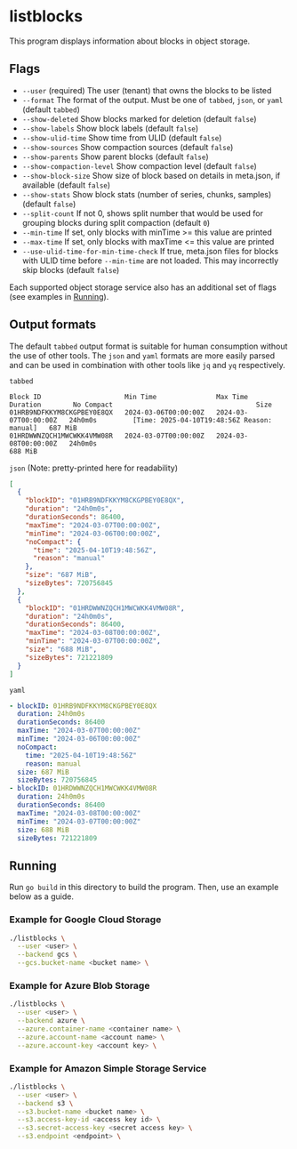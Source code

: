 # listblocks

This program displays information about blocks in object storage.

## Flags

- `--user` (required) The user (tenant) that owns the blocks to be listed
- `--format` The format of the output. Must be one of `tabbed`, `json`, or `yaml` (default `tabbed`)
- `--show-deleted` Show blocks marked for deletion (default `false`)
- `--show-labels` Show block labels (default `false`)
- `--show-ulid-time` Show time from ULID (default `false`)
- `--show-sources` Show compaction sources (default `false`)
- `--show-parents` Show parent blocks (default `false`)
- `--show-compaction-level` Show compaction level (default `false`)
- `--show-block-size` Show size of block based on details in meta.json, if available (default `false`)
- `--show-stats` Show block stats (number of series, chunks, samples) (default `false`)
- `--split-count` If not 0, shows split number that would be used for grouping blocks during split compaction (default `0`)
- `--min-time` If set, only blocks with minTime >= this value are printed
- `--max-time` If set, only blocks with maxTime <= this value are printed
- `--use-ulid-time-for-min-time-check` If true, meta.json files for blocks with ULID time before `--min-time` are not loaded. This may incorrectly skip blocks (default `false`)

Each supported object storage service also has an additional set of flags (see examples in [Running](##Running)).

## Output formats

The default `tabbed` output format is suitable for human consumption without the use of other tools. The `json` and `yaml` formats are more easily parsed and can be used in combination with other tools like `jq` and `yq` respectively.

`tabbed`

```
Block ID                     Min Time               Max Time               Duration        No Compact                                    Size
01HRB9NDFKKYM8CKGPBEY0E8QX   2024-03-06T00:00:00Z   2024-03-07T00:00:00Z   24h0m0s         [Time: 2025-04-10T19:48:56Z Reason: manual]   687 MiB
01HRDWWNZQCH1MWCWKK4VMW08R   2024-03-07T00:00:00Z   2024-03-08T00:00:00Z   24h0m0s                                                       688 MiB
```

`json` (Note: pretty-printed here for readability)

```json
[
  {
    "blockID": "01HRB9NDFKKYM8CKGPBEY0E8QX",
    "duration": "24h0m0s",
    "durationSeconds": 86400,
    "maxTime": "2024-03-07T00:00:00Z",
    "minTime": "2024-03-06T00:00:00Z",
    "noCompact": {
      "time": "2025-04-10T19:48:56Z",
      "reason": "manual"
    },
    "size": "687 MiB",
    "sizeBytes": 720756845
  },
  {
    "blockID": "01HRDWWNZQCH1MWCWKK4VMW08R",
    "duration": "24h0m0s",
    "durationSeconds": 86400,
    "maxTime": "2024-03-08T00:00:00Z",
    "minTime": "2024-03-07T00:00:00Z",
    "size": "688 MiB",
    "sizeBytes": 721221809
  }
]
```

`yaml`

```yaml
- blockID: 01HRB9NDFKKYM8CKGPBEY0E8QX
  duration: 24h0m0s
  durationSeconds: 86400
  maxTime: "2024-03-07T00:00:00Z"
  minTime: "2024-03-06T00:00:00Z"
  noCompact:
    time: "2025-04-10T19:48:56Z"
    reason: manual
  size: 687 MiB
  sizeBytes: 720756845
- blockID: 01HRDWWNZQCH1MWCWKK4VMW08R
  duration: 24h0m0s
  durationSeconds: 86400
  maxTime: "2024-03-08T00:00:00Z"
  minTime: "2024-03-07T00:00:00Z"
  size: 688 MiB
  sizeBytes: 721221809
```

## Running

Run `go build` in this directory to build the program. Then, use an example below as a guide.

### Example for Google Cloud Storage

```bash
./listblocks \
  --user <user> \
  --backend gcs \
  --gcs.bucket-name <bucket name> \
```

### Example for Azure Blob Storage

```bash
./listblocks \
  --user <user> \
  --backend azure \
  --azure.container-name <container name> \
  --azure.account-name <account name> \
  --azure.account-key <account key> \
```

### Example for Amazon Simple Storage Service

```bash
./listblocks \
  --user <user> \
  --backend s3 \
  --s3.bucket-name <bucket name> \
  --s3.access-key-id <access key id> \
  --s3.secret-access-key <secret access key> \
  --s3.endpoint <endpoint> \
```
